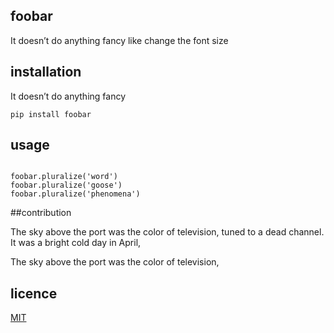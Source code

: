 ## foobar
It doesn’t do anything fancy like change the font size

## installation 
It doesn’t do anything fancy 

` pip install foobar `


## usage
```

foobar.pluralize('word')
foobar.pluralize('goose')
foobar.pluralize('phenomena')
```
##contribution

The sky above the port was the color of television, tuned to a dead channel. It was a bright cold day in April,

The sky above the port was the color of television, 

## licence 
[MIT](http://www.google.com)



